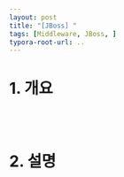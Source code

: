 ```yaml
---
layout: post
title: "[JBoss] "
tags: [Middleware, JBoss, ]
typora-root-url: ..
---
```


# 1. 개요

<br><br>
# 2. 설명

<br>
